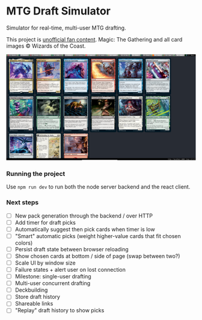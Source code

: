 MTG Draft Simulator
===

Simulator for real-time, multi-user MTG drafting.

This project is [unofficial fan content](https://company.wizards.com/en/legal/fancontentpolicy). Magic: The Gathering and all card images © Wizards of the Coast.

![Example screenshot](screenshot.png)

### Running the project

Use `npm run dev` to run both the node server backend and the react client.

### Next steps

- [ ] New pack generation through the backend / over HTTP
- [ ] Add timer for draft picks
- [ ] Automatically suggest then pick cards when timer is low
- [ ] "Smart" automatic picks (weight higher-value cards that fit chosen colors)
- [ ] Persist draft state between browser reloading
- [ ] Show chosen cards at bottom / side of page (swap between two?)
- [ ] Scale UI by window size
- [ ] Failure states + alert user on lost connection
- [ ] Milestone: single-user drafting
- [ ] Multi-user concurrent drafting
- [ ] Deckbuilding
- [ ] Store draft history
- [ ] Shareable links
- [ ] "Replay" draft history to show picks
